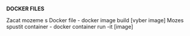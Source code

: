 **DOCKER FILES**

Zacat mozeme s Docker file - docker image build [vyber image]
Mozes spustit container - docker container run -it [image]

